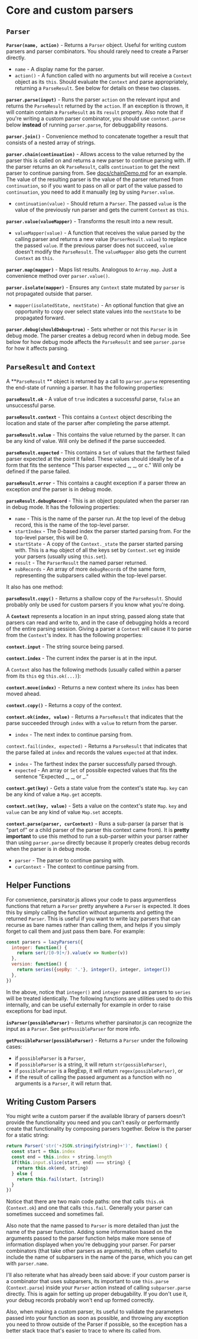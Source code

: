 # Core and custom parsers

## `Parser`

**`Parser(name, action)`** - Returns a `Parser` object. Useful for writing custom parsers and parser combinators. You should rarely need to create a Parser directly. 

* `name` - A display name for the parser.
* `action()` - A function called with no arguments but will receive a `Context` object as its `this`. Should evaluate the `Context` and parse appropriately, returning a `ParseResult`. See below for details on these two classes.

**`parser.parse(input)`**  - Runs the parser `action` on the relevant input and returns the `ParseResult` returned by the `action`. If an exception is thrown, it will contain contain a `ParseResult` as its `result` property. Also note that if you're writing a custom parser combinator, you should use `context.parse` below **instead** of running `parser.parse`, for debuggability reasons. 

**`parser.join()`**  - Convenience method to concatenate together a result that consists of a nested array of strings. 

**`parser.chain(continuation)`** - Allows access to the value returned by the parser this is called on and returns a new parser to continue parsing with. If the parser returns an ok `ParseResult`, calls `continuation` to get the next parser to continue parsing from. See [docs/chainDemo.md](../docs/chainDemo.md) for an example. The value of the resulting parser is the value of the parser returned from `continuation`, so if you want to pass on all or part of the value passed to `continuation`, you need to add it manually (eg by using `Parser.value`.

* `continuation(value)` - Should return a `Parser`. The passed `value` is the value of the previously run parser and gets the current `Context` as `this`.

**`parser.value(valueMapper)`** - Transforms the result into a new result.

* `valueMapper(value)` - A function that receives the value parsed by the calling parser and returns a new value (`ParserResult.value`) to replace the passed `value`. If the previous parser does not succeed, `value` doesn't modify the `ParseResult`. The `valueMapper` also gets the current `Context` as `this`.

**`parser.map(mapper)`** - Maps list results. Analogous to `Array.map`. Just a convenience method over `parser.value()`.

**`parser.isolate(mapper)`** - Ensures any `Context` state mutated by `parser` is not propagated outside that parser.

* `mapper(isolatedState, nextState)` - An optional function that give an opportunity to copy over select state values into the `nextState` to be propagated forward.   

**`parser.debug(shouldDebug=true)`** - Sets whether or not this `Parser` is in debug mode. The parser creates a debug record when in debug mode. See below for how debug mode affects the `ParseResult` and see `parser.parse` for how it affects parsing. 

## `ParseResult` and `Context`

A **`ParseResult` ** object is returned by a call to `parser.parse` representing the end-state of running a parser. It has the following properties:

**`parseResult.ok`** - A value of `true` indicates a successful parse, `false` an unsuccessful parse.

**`parseResult.context`** - This contains a `Context` object describing the location and state of the parser after completing the parse attempt. 

**`parseResult.value`** - This contains the value returned by the parser. It can be any kind of value. Will only be defined if the parse succeeded.

**`parseResult.expected`** - This contains a `Set` of values that the farthest failed parser expected at the point it failed. These values should ideally be of a form that fits the sentence "This parser expected _, _, or c." Will only be defined if the parse failed.

**`parseResult.error`** - This contains a caught exception if a parser threw an exception *and* the parser is in debug mode. 

**`parseResult.debugRecord`** - This is an object populated when the parser ran in debug mode. It has the following properties:

* `name` - This is the name of the parser run. At the top level of the debug record, this is the name of the top-level parser.
* `startIndex` - The 0-based index the parser started parsing from. For the top-level parser, this will be 0.
* `startState` - A copy of the `Context._state` the parser started parsing with. This is a `Map` object of all the keys set by `Context.set` eg inside your parsers (usually using `this.set`).
* `result` - The `ParserResult` the named parser returned.
* `subRecords` - An array of more `debugRecord`s of the same form, representing the subparsers called within the top-level parser.

It also has one method:

**`parseResult.copy()`** - Returns a shallow copy of the `ParseResult`. Should probably only be used for custom parsers if you know what you're doing. 

A **`Context`** represents a location in an input string, passed along state that parsers can read and write to, and in the case of debugging holds a record of the entire parsing session. Giving a parser a `Context` will cause it to parse from the `Context`'s index. It has the following properties:

**`context.input`** - The string source being parsed.

**`context.index`** - The current index the parser is at in the input.

A `Context` also has the following methods (usually called within a parser from its `this` eg `this.ok(...)`):

**`context.move(index)`** - Returns a new context where its `index` has been moved ahead.

**`context.copy()`** - Returns a copy of the context.

**`context.ok(index, value)`** - Returns a `ParseResult` that indicates that the parse succeeded through `index` with a `value` to return from the parser.

* `index` - The next index to continue parsing from.

`context.fail(index, expected)` - Returns a `ParseResult` that indicates that the parse failed at `index` and records the values `expected` at that index.

* `index` - The farthest index the parser successfully parsed through.
* `expected` - An array or `Set` of possible expected values that fits the sentence "Expected _, _, or _."

**`context.get(key)`** - Gets a state value from the context's state `Map`. `key` can be any kind of value a `Map.get` accepts.

**`context.set(key, value)`** - Sets a value on the context's state `Map`. `key` and `value` can be any kind of value `Map.set` accepts.

**`context.parse(parser, curContext)`** - Runs a sub-parser (a parser that is "part of" or a child parser of the parser this context came from). It is **pretty important** to use this method to run a sub-parser within your parser rather than using `parser.parse` directly because it properly creates debug records when the parser is in debug mode.

* `parser` - The parser to continue parsing with.
* `curContext` - The context to continue parsing from.

## Helper Functions

For convenience, parsinator.js allows your code to pass argumentless functions that return a `Parser` pretty anywhere a `Parser` is expected. It does this by simply calling the function without arguments and getting the returned `Parser`. This is useful if you want to write lazy parsers that can recurse as bare names rather than calling them, and helps if you simply forget to call them and just pass them bare. For example:

```javascript
const parsers = lazyParsers({
  integer: function() {
    return ser(/[0-9]+/).value(v => Number(v))
  },
  version: function() {
    return series({sepBy: '.'}, integer(), integer, integer())
  },
})
```

In the above, notice that `integer()` and `integer` passed as parsers to `series` will be treated identically. The following functions are utilities used to do this internally, and can be useful externally for example in order to raise exceptions for bad input.

**`isParser(possibleParser)`** - Returns whether parsinator.js can recognize the input as a `Parser`. See `getPossibleParser` for more info.

**`getPossibleParser(possibleParser)`** - Returns a `Parser` under the following cases:

* if `possibleParser` is a `Parser`,
* if `possibleParser` is a string, it will return `str(possibleParser)`,
* if `possibleParser` is a RegExp, it will return `regex(possibleParser)`, or
* if the result of calling the passed argument as a function with no arguments is a `Parser`, it will return that.

## Writing Custom Parsers

You might write a custom parser if the available library of parsers doesn't provide the functionality you need and you can't easily or performantly create that functionality by composing parsers together. Below is the parser for a static string:

```javascript
return Parser('str('+JSON.stringify(string)+')', function() {
  const start = this.index
  const end = this.index + string.length
  if(this.input.slice(start, end) === string) {
    return this.ok(end, string)
  } else {
    return this.fail(start, [string])
  }
})
```

Notice that there are two main code paths: one that calls `this.ok` (`Context.ok`) and one that calls `this.fail`. Generally your parser can sometimes succeed and sometimes fail. 

Also note that the name passed to `Parser` is more detailed than just the name of the parser function. Adding some information based on the arguments passed to the parser function helps make more sense of information displayed when you're debugging your parser. For parser combinators (that take other parsers as arguments), its often useful to include the name of subparsers in the name of the parse, which you can get with `parser.name`.

I'll also reiterate what has already been said above: if your custom parser is a combinator that uses subparsers, its important to use `this.parse` (`Context.parse`) inside your `Parser` action instead of calling `subparser.parse` directly. This is again for setting up proper debugability. If you don't use it, your debug records probably won't end up formed correctly. 

Also, when making a custom parser, its useful to validate the parameters passed into your function as soon as possible, and throwing any exception you need to throw outside of the Parser if possible, so the exception has a better stack trace that's easier to trace to where its called from.